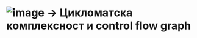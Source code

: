 # ![image](https://user-images.githubusercontent.com/81037714/119243551-11873a80-bb68-11eb-8b23-956cc5be3fad.png) -> Цикломатска комплексност и control flow graph

